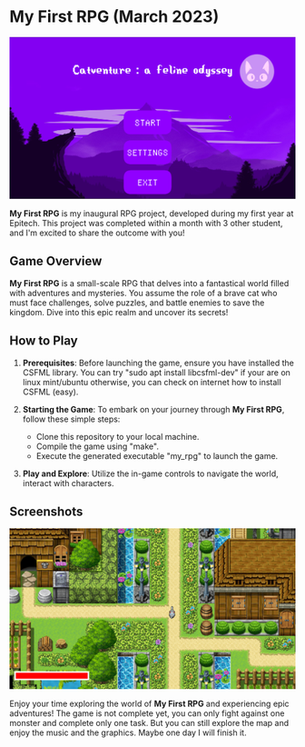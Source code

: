# My First RPG (March 2023)

![Screenshot](screenshot/Home_page.png)

**My First RPG** is my inaugural RPG project, developed during my first year at Epitech. This project was completed within a month with 3 other student, and I'm excited to share the outcome with you!

## Game Overview

**My First RPG** is a small-scale RPG that delves into a fantastical world filled with adventures and mysteries. You assume the role of a brave cat who must face challenges, solve puzzles, and battle enemies to save the kingdom. Dive into this epic realm and uncover its secrets!

## How to Play

1. **Prerequisites**: Before launching the game, ensure you have installed the CSFML library. You can try "sudo apt install libcsfml-dev" if your are on linux mint/ubuntu otherwise, you can check on internet how to install CSFML (easy).

2. **Starting the Game**: To embark on your journey through **My First RPG**, follow these simple steps:
   - Clone this repository to your local machine.
   - Compile the game using "make".
   - Execute the generated executable "my_rpg" to launch the game.

3. **Play and Explore**: Utilize the in-game controls to navigate the world, interact with characters.

## Screenshots

![Screenshot 1](screenshot/Main_bat.png)


Enjoy your time exploring the world of **My First RPG** and experiencing epic adventures!
The game is not complete yet, you can only fight against one monster and complete only one task. But you can still explore the map and enjoy the music and the graphics. Maybe one day I will finish it.
